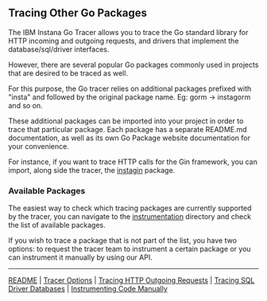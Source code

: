 ## Tracing Other Go Packages

The IBM Instana Go Tracer allows you to trace the Go standard library for HTTP incoming and outgoing requests, and drivers that implement the database/sql/driver interfaces.

However, there are several popular Go packages commonly used in projects that are desired to be traced as well.

For this purpose, the Go tracer relies on additional packages prefixed with "insta" and followed by the original package name. Eg: gorm -> instagorm and so on.

These additional packages can be imported into your project in order to trace that particular package.
Each package has a separate README.md documentation, as well as its own Go Package website documentation for your convenience.

For instance, if you want to trace HTTP calls for the Gin framework, you can import, along side the tracer, the [instagin](https://pkg.go.dev/github.com/instana/go-sensor/instrumentation/instagin) package.

### Available Packages

The easiest way to check which tracing packages are currently supported by the tracer, you can navigate to the [instrumentation](../instrumentation/) directory and check the list of available packages.

If you wish to trace a package that is not part of the list, you have two options: to request the tracer team to instrument a certain package or you can instrument it manually by using our API.

-----
[README](../README.md) |
[Tracer Options](options.md) |
[Tracing HTTP Outgoing Requests](roundtripper.md) |
[Tracing SQL Driver Databases](sql.md) |
[Instrumenting Code Manually](manual_instrumentation.md)
